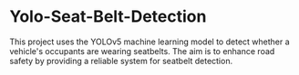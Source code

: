 # Yolo-Seat-Belt-Detection
This project uses the YOLOv5 machine learning model to detect whether a vehicle's occupants are wearing seatbelts. The aim is to enhance road safety by providing a reliable system for seatbelt detection.

